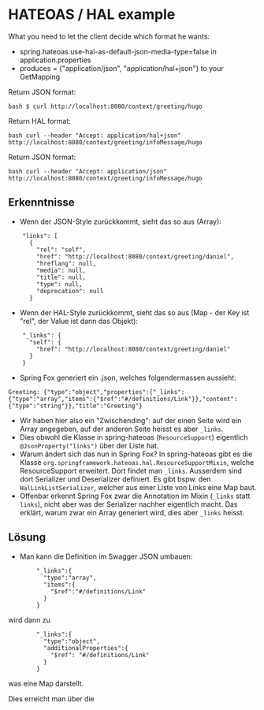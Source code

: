 # HATEOAS / HAL example

What you need to let the client decide which format he wants:
 * spring.hateoas.use-hal-as-default-json-media-type=false in application.properties
 * produces = {"application/json", "application/hal+json"} to your GetMapping

Return JSON format:

`bash
$ curl http://localhost:8080/context/greeting/hugo
`

Return HAL format:

`bash
curl --header "Accept: application/hal+json" http://localhost:8080/context/greeting/infoMessage/hugo
`

Return JSON format:

`bash
curl --header "Accept: application/json" http://localhost:8080/context/greeting/infoMessage/hugo
`

## Erkenntnisse
* Wenn der JSON-Style zurückkommt, sieht das so aus (Array):
```
    "links": [
      {
        "rel": "self",
        "href": "http://localhost:8080/context/greeting/daniel",
        "hreflang": null,
        "media": null,
        "title": null,
        "type": null,
        "deprecation": null
      }
```
* Wenn der HAL-Style zurückkommt, sieht das so aus (Map - der Key ist "rel", der Value ist dann das Objekt):
```
    "_links": {
      "self": {
        "href": "http://localhost:8080/context/greeting/daniel"
      }
    }
```
* Spring Fox generiert ein .json, welches folgendermassen aussieht:
```
Greeting: {"type":"object","properties":{"_links":{"type":"array","items":{"$ref":"#/definitions/Link"}},"content":{"type":"string"}},"title":"Greeting"}
```
* Wir haben hier also ein "Zwischending": auf der einen Seite wird ein Array angegeben, auf der anderen Seite heisst es aber `_links`.
* Dies obwohl die Klasse in spring-hateoas (`ResourceSupport`) eigentlich `@JsonProperty("links")` über der Liste hat.
* Warum ändert sich das nun in Spring Fox? In spring-hateoas gibt es die Klasse `org.springframework.hateoas.hal.ResourceSupportMixin`, welche ResourceSupport erweitert. Dort findet man `_links`. Ausserdem sind dort Serializer und Deserializer definiert. Es gibt bspw. den `HalLinkListSerializer`, welcher aus einer Liste von Links eine Map baut.
* Offenbar erkennt Spring Fox zwar die Annotation im Mixin (`_links` statt `links`), nicht aber was der Serializer nachher eigentlich macht. Das erklärt, warum zwar ein Array generiert wird, dies aber `_links` heisst.

## Lösung
* Man kann die Definition im Swagger JSON umbauen:
```
        "_links":{
          "type":"array",
          "items":{
            "$ref":"#/definitions/Link"
          }
        }
```

wird dann zu

```
        "_links":{
          "type":"object",
          "additionalProperties":{
            "$ref": "#/definitions/Link"
          }
        }
```
was eine Map darstellt.

Dies erreicht man über die 

